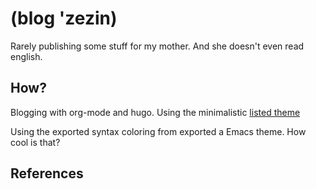 # (blog 'zezin)

Rarely publishing some stuff for my mother.
And she doesn't even read english.

## How?

Blogging with org-mode and hugo.
Using the minimalistic [listed theme](https://github.com/ronv/listed)

Using the exported syntax coloring from exported a Emacs theme. How cool is that?

## References

